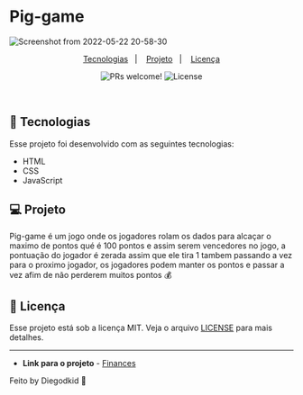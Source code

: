 # Pig-game

![Screenshot from 2022-05-22 20-58-30](https://user-images.githubusercontent.com/90665510/169724756-4e118884-694d-4882-8ee8-dfea48c6629a.png)


<p align="center">
  <a href="#-tecnologias">Tecnologias</a>&nbsp;&nbsp;&nbsp;|&nbsp;&nbsp;&nbsp;
  <a href="#-projeto">Projeto</a>&nbsp;&nbsp;&nbsp;|&nbsp;&nbsp;&nbsp;
  <a href="#memo-licença">Licença</a>
</p>

<p align="center">
 <img src="https://img.shields.io/static/v1?label=PRs&message=welcome&color=49AA26&labelColor=000000" alt="PRs welcome!" />

  <img alt="License" src="https://img.shields.io/static/v1?label=license&message=MIT&color=49AA26&labelColor=000000">
</p>

<br>

## 🚀 Tecnologias

Esse projeto foi desenvolvido com as seguintes tecnologias:

- HTML
- CSS
- JavaScript

## 💻 Projeto
Pig-game é um jogo onde os jogadores rolam os dados para alcaçar o maximo de pontos qué é 100 pontos e assim serem vencedores no jogo, a pontuação do jogador é zerada assim que ele tira 1 tambem passando a vez para o proximo jogador, os jogadores podem 
manter os pontos e passar a vez afim de não perderem muitos pontos 💰

## :memo: Licença

Esse projeto está sob a licença MIT. Veja o arquivo [LICENSE](LICENSE.md) para mais detalhes.

---
* **Link para o projeto** - [Finances](https://finance.netlify.app/)

Feito by Diegodkid :wave: 
